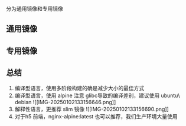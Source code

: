 分为通用镜像和专用镜像

## 通用镜像

## 专用镜像

## 总结
1. 编译型语言，使用多阶段构建的确是减少大小的最佳方式 
2. 编译型语言，使用 alpine 注意 glibc导致的编译差别，建议使用 ubuntu\ debian
![[IMG-20250102133156646.png]]
3. 解释性语言，更推荐 slim 镜像
![[IMG-20250102133156690.png]]
6. 对于h5 前端，nginx-alpine:latest 也可以推荐，我们生产环境大量使用 
